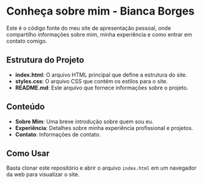 # Conheça sobre mim - Bianca Borges

Este é o código fonte do meu site de apresentação pessoal, onde compartilho informações sobre mim, minha experiência e como entrar em contato comigo.

## Estrutura do Projeto

- **index.html**: O arquivo HTML principal que define a estrutura do site.
- **styles.css**: O arquivo CSS que contém os estilos para o site.
- **README.md**: Este arquivo que fornece informações sobre o projeto.

## Conteúdo

- **Sobre Mim**: Uma breve introdução sobre quem sou eu.
- **Experiência**: Detalhes sobre minha experiência profissional e projetos.
- **Contato**: Informações de contato.

## Como Usar

Basta clonar este repositório e abrir o arquivo `index.html` em um navegador da web para visualizar o site.